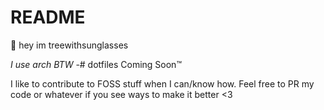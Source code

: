 # README

👋 hey im treewithsunglasses

*I use arch BTW*
-# dotfiles Coming Soon™

I like to contribute to FOSS stuff when I can/know how.
Feel free to PR my code or whatever if you see ways to make it better <3

